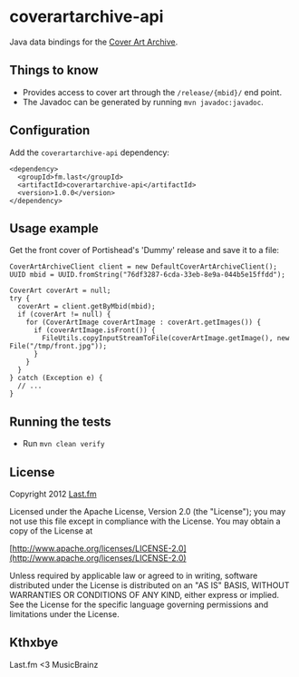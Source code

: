 # coverartarchive-api

Java data bindings for the [Cover Art Archive](http://coverartarchive.org/).

## Things to know

* Provides access to cover art through the `/release/{mbid}/` end point.
* The Javadoc can be generated by running `mvn javadoc:javadoc`.

## Configuration

Add the `coverartarchive-api` dependency:

    <dependency>
      <groupId>fm.last</groupId>
      <artifactId>coverartarchive-api</artifactId>
      <version>1.0.0</version>
    </dependency>

## Usage example

Get the front cover of Portishead's 'Dummy' release and save it to a file:

    CoverArtArchiveClient client = new DefaultCoverArtArchiveClient();
    UUID mbid = UUID.fromString("76df3287-6cda-33eb-8e9a-044b5e15ffdd");

    CoverArt coverArt = null;
    try {
      coverArt = client.getByMbid(mbid);
      if (coverArt != null) {
        for (CoverArtImage coverArtImage : coverArt.getImages()) {
          if (coverArtImage.isFront()) {
            FileUtils.copyInputStreamToFile(coverArtImage.getImage(), new File("/tmp/front.jpg"));
          }
        }
      }
    } catch (Exception e) {
      // ...
    }

## Running the tests

* Run `mvn clean verify`

## License

Copyright 2012 [Last.fm](http://www.last.fm/)

Licensed under the Apache License, Version 2.0 (the "License"); you may not use this file except in compliance with the License. You may obtain a copy of the License at
 
[http://www.apache.org/licenses/LICENSE-2.0](http://www.apache.org/licenses/LICENSE-2.0)
 
Unless required by applicable law or agreed to in writing, software distributed under the License is distributed on an "AS IS" BASIS, WITHOUT WARRANTIES OR CONDITIONS OF ANY KIND, either express or implied. See the License for the specific language governing permissions and limitations under the License.

## Kthxbye

Last.fm <3 MusicBrainz
